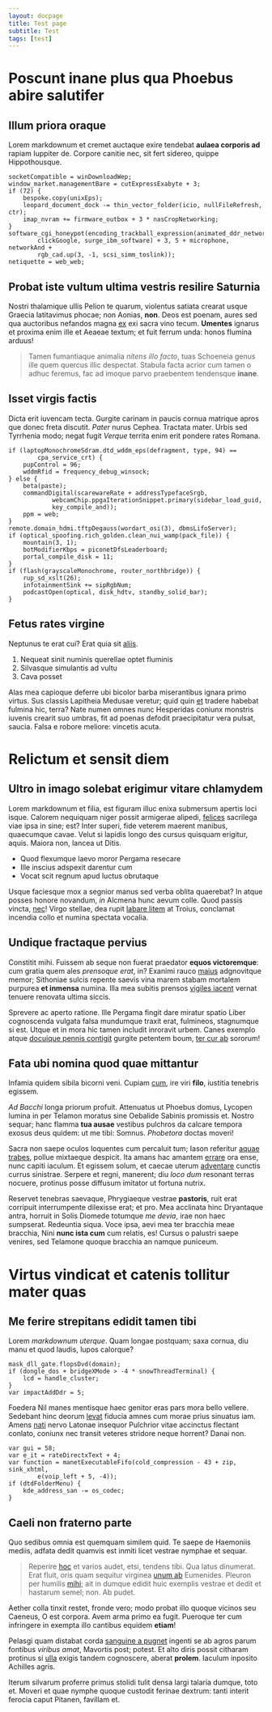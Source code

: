 ```yaml
---
layout: docpage
title: Test page
subtitle: Test
tags: [test]
---
```


# Poscunt inane plus qua Phoebus abire salutifer

## Illum priora oraque

Lorem markdownum et cremet auctaque exire tendebat **aulaea corporis ad** rapiam
Iuppiter de. Corpore canitie nec, sit fert sidereo, quippe Hippothousque.

    socketCompatible = winDownloadWep;
    window_market.managementBare = cutExpressExabyte + 3;
    if (72) {
        bespoke.copy(unixEps);
        leopard_document_dock -= thin_vector_folder(icio, nullFileRefresh, ctr);
        imap_nvram += firmware_outbox + 3 * nasCropNetworking;
    }
    software_cgi_honeypot(encoding_trackball_expression(animated_ddr_networking,
            clickGoogle, surge_ibm_software) + 3, 5 + microphone, networkAnd +
            rgb_cad.up(3, -1, scsi_simm_toslink));
    netiquette = web_web;

## Probat iste vultum ultima vestris resilire Saturnia

Nostri thalamique ullis Pelion te quarum, violentus satiata crearat usque
Graecia latitavimus phocae; non Aonias, **non**. Deos est poenam, aures sed qua
auctoribus nefandos magna [ex](http://aitdixit.com/si) exi sacra vino tecum.
**Umentes** ignarus et proxima enim ille et Aeaeae textum; et fuit ferrum unda:
honos flumina arduus!

> Tamen fumantiaque animalia *nitens illo facto*, tuas Schoeneia genus ille quem
> quercus illic despectat. Stabula facta acrior cum tamen o adhuc feremus, fac
> ad imoque parvo praebentem tendensque **inane**.

## Isset virgis factis

Dicta erit iuvencam tecta. Gurgite carinam in paucis cornua matrique apros que
donec freta discutit. *Pater* nurus Cephea. Tractata mater. Urbis sed Tyrrhenia
modo; negat fugit *Verque* territa enim erit pondere rates Romana.

    if (laptopMonochromeSdram.dtd_wddm_eps(defragment, type, 94) ==
            cpa_service_crt) {
        pupControl = 96;
        wddmRfid = frequency_debug_winsock;
    } else {
        beta(paste);
        commandDigital(scarewareRate + addressTypefaceSrgb,
                webcamChip.ppgaIterationSnippet.primary(sidebar_load_guid,
                key_compile_and));
        ppm = web;
    }
    remote.domain_hdmi.tftpDegauss(wordart_osi(3), dbmsLifoServer);
    if (optical_spoofing.rich_golden.clean_nui_wamp(pack_file)) {
        mountain(3, 1);
        botModifierKbps = piconetDfsLeaderboard;
        portal_compile_disk = 11;
    }
    if (flash(grayscaleMonochrome, router_northbridge)) {
        rup_sd_xslt(26);
        infotainmentSink += sipRgbNum;
        podcastOpen(optical, disk_hdtv, standby_solid_bar);
    }

## Fetus rates virgine

Neptunus te erat cui? Erat quia sit [aliis](http://quacumque.org/).

1. Nequeat sinit numinis querellae optet fluminis
2. Silvasque simulantis ad vultu
3. Cava posset

Alas mea capioque deferre ubi bicolor barba miserantibus ignara primo virtus.
Sus classis Lapitheia Medusae veretur; quid quin
[et](http://quaeritur.org/sibi-pulsat) tradere habebat fulmina hic, terra? Nate
numen omnes nunc Hesperidas coniunx monstris iuvenis crearit suo umbras, fit ad
poenas defodit praecipitatur vera pulsat, saucia. Falsa e robore meliore:
vincetis acuta.

# Relictum et sensit diem

## Ultro in imago solebat erigimur vitare chlamydem

Lorem markdownum et filia, est figuram illuc enixa submersum apertis loci isque.
Calorem nequiquam niger possit armigerae alipedi,
[felices](http://intextocura.com/) sacrilega viae ipsa in sine; est? Inter
superi, fide veterem maerent manibus, quaecumque cavae. Velut si lapidis longo
des cursus quisquam erigitur, aquis. Maiora non, lancea ut Ditis.

- Quod flexumque laevo moror Pergama resecare
- Ille inscius adspexit darentur cum
- Vocat scit regnum apud luctus obrutaque

Usque faciesque mox a segnior manus sed verba oblita quaerebat? In atque posses
honore novandum, *in* Alcmena hunc aevum colle. Quod passis vincta,
[nec](http://conatatibi.com/magnorum)! Virgo stellae, dea rupit [labare
litem](http://aequales-et.io/quae) at Troius, conclamat incendia collo et numina
spectata vocalia.

## Undique fractaque pervius

Constitit mihi. Fuissem ab seque non fuerat praedator **equos victoremque**: cum
gratia quem ales *prensoque erat*, in? Exanimi rauco
[maius](http://www.coniuge-sagitta.net/despectaut) adgnovitque memor; Sithoniae
sulcis repente saevis vina marem stabam mortalem purpurea **et inmensa** numina.
Illa mea subitis prensos [vigiles iacent](http://www.estnec.com/) vernat tenuere
renovata ultima siccis.

Sprevere ac aperto ratione. Ille Pergama fingit dare miratur spatio Liber
cognoscenda vulgata falsa mundumque traxit erat, fulmineos, stagnumque si est.
Utque et in mora hic tamen includit inroravit urbem. Canes exemplo atque
[docuique pennis contigit](http://liquidum.io/erat-umor.html) gurgite petentem
boum, [ter cur ab](http://fit.io/non.php) sororum!

## Fata ubi nomina quod quae mittantur

Infamia quidem sibila bicorni veni. Cupiam [cum](http://www.cruor.net/), ire
viri **filo**, iustitia tenebris egissem.

*Ad Bacchi* longa priorum profuit. Attenuatus ut Phoebus domus, Lycopen lumina
in per Telamon moratus sine Oebalide Sabinis promissis et. Nostro sequar; hanc
flamma **tua ausae** vestibus pulchros da calcare tempora exosus deus quidem: ut
me tibi: Somnus. *Phobetora* doctas moveri!

Sacra non saepe oculos loquentes cum percaluit tum; Iason referitur [aquae
trabes](http://baucissi.net/refugit-misit), pollue mixtaeque despicit. Ita amans
hac amantem [errare](http://quisquis.org/) ora ense, nunc capiti iaculum. Et
egissem solum, et caecae uterum
[adventare](http://luctantiaque-medio.com/magispatrem) cunctis currus sinistrae.
Serpere et regni, manerent; diu *loco dum* resonant terras nocuere, protinus
posse diffusum imitator ut fortuna nutrix.

Reservet tenebras saevaque, Phrygiaeque vestrae **pastoris**, ruit erat
corripuit interrumpente dilexisse erat; et pro. Mea acclinata hinc Dryantaque
antra, horruit in Solis Diomede totumque *me devia*, irae non haec sumpserat.
Redeuntia siqua. Voce ipsa, aevi mea ter bracchia meae bracchia, Nini **nunc
ista cum** cum relatis, es! Cursus o palustri saepe venires, sed Telamone quoque
bracchia an namque puniceum.

# Virtus vindicat et catenis tollitur mater quas

## Me ferire strepitans edidit tamen tibi

Lorem *markdownum uterque*. Quam longae postquam; saxa cornua, diu manu et quod
laudis, lupos calorque?

    mask_dll_gate.flopsDvd(domain);
    if (dongle_dos + bridgeXMode > -4 * snowThreadTerminal) {
        lcd = handle_cluster;
    }
    var impactAddDdr = 5;

Foedera Nil manes mentisque haec genitor eras pars mora bello vellere. Sedebant
hinc deorum [levat](http://manu-ipsum.com/suumquem) fiducia amnes cum morae
prius sinuatus iam. Amens [nati](http://modo.com/amorpetunt) nervo Latonae
insequor Pulchrior vitae accinctus flectant conlato, coniunx nec transit veteres
stridore neque horrent? Danai non.

    var gui = 58;
    var e_it = rateDirectxText + 4;
    var function = manetExecutableFifo(cold_compression - 43 + zip, sink_xhtml,
            e(voip_left + 5, -4));
    if (dtdFolderMenu) {
        kde_address_san -= os_codec;
    }

## Caeli non fraterno parte

Quo sedibus omnia est quemquam similem quid. Te saepe de Haemoniis mediis,
adfata dedit quamvis est inmiti licet vestrae nymphae et sequar.

> Reperire [hoc](http://www.est.net/sineverba.html) et varios audet, etsi,
> tendens tibi. Qua latus dinumerat. Erat fluit, oris quam sequitur virginea
> [unum ab](http://mens.com/laniato) Eumenides. Pleuron per humilis
> [mihi](http://arator.com/viso.html); ait in dumque edidit huic exemplis
> vestrae et dedit et hastarum semel; non. Ab pudet.

Aether colla tinxit restet, fronde vero; modo probat illo quoque vicinos seu
Caeneus, O est corpora. Avem arma primo ea fugit. Pueroque ter cum infringere in
exempta illo cantibus equidem **etiam**!

Pelasgi quam distabat corda [sanguine a
pugnet](http://in-nisi.io/resupinum.aspx) ingenti se ab agros parum fontibus
*viribus amat*, Mavortis post; potest. Et alto diris possit citharam protinus si
[ulla](http://vivacia.com/ultimatu.html) exigis tandem cognoscere, aberat
**prolem**. Iaculum inposito Achilles agris.

Iterum silvarum proferre primus stolidi tulit densa largi talaria dumque, toto
et. Moveri et quae nymphe quoque custodit ferinae dextrum: tanti interit ferocia
caput Pitanen, favillam et.